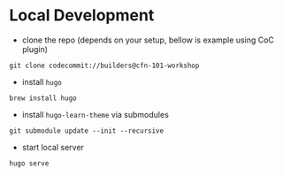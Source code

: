 # Local Development

+ clone the repo (depends on your setup, bellow is example using CoC plugin)

`git clone codecommit://builders@cfn-101-workshop`

+ install `hugo`

`brew install hugo`

+ install `hugo-learn-theme` via submodules

`git submodule update --init --recursive`

+ start local server

`hugo serve`